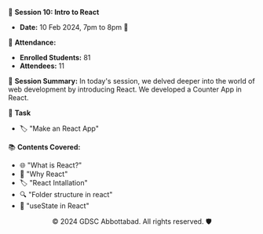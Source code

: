 📅 **Session 10: Intro to React**
- **Date:** 10 Feb 2024, 7pm to 8pm 📌

👥 **Attendance:**
- **Enrolled Students:** 81
- **Attendees:** 11


📜 **Session Summary:**
In today's session, we delved deeper into the world of web development by introducing React. We developed a Counter App in React. 

📜 **Task**
- 🏷️ "Make an React App"

📚 **Contents Covered:**
- 🌐 "What is React?"
- 📘 "Why React"
- 🏷️ "React Intallation"
- 🔍 "Folder structure in react"
- 🔗 "useState in React"

<p align="center">
    &copy; 2024 GDSC Abbottabad. All rights reserved. 🛡️
</p>
